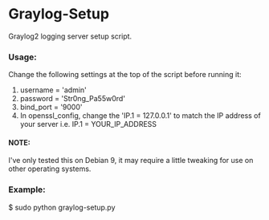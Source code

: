# Graylog-Setup
Graylog2 logging server setup script.

### Usage:
Change the following settings at the top of the script before running it:
1. username = 'admin'
2. password = 'Str0ng_Pa55w0rd'
3. bind_port = '9000'
4. In openssl_config, change the 'IP.1 = 127.0.0.1' to match the IP address of your server i.e. IP.1 = YOUR_IP_ADDRESS

#### NOTE: 
I've only tested this on Debian 9, it may require a little tweaking for use on other operating systems.

### Example:
$ sudo python graylog-setup.py
